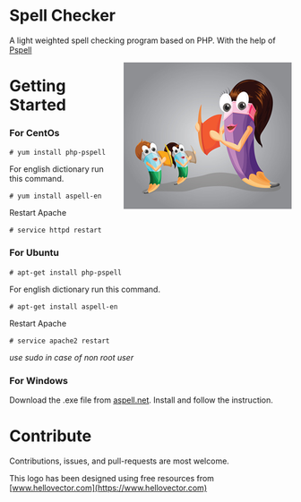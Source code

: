 # Spell Checker
A light weighted spell checking program based on PHP. With the help of [Pspell](https://www.php.net/manual/en/book.pspell.php)

<img align="right" style="padding:0 0 1em 1em" src="spell.jpg" alt="Spell Checker Logo" />

# Getting Started
### For CentOs

    # yum install php-pspell

For english dictionary run this command.

    # yum install aspell-en

Restart Apache

    # service httpd restart
    
### For Ubuntu

    # apt-get install php-pspell

For english dictionary run this command.

    # apt-get install aspell-en

Restart Apache

    # service apache2 restart
    
*use sudo in case of non root user*

### For Windows
Download the .exe file from [aspell.net](http://aspell.net/). Install and follow the instruction.

# Contribute
Contributions, issues, and pull-requests are most welcome.

This logo has been designed using free resources from [www.hellovector.com](https://www.hellovector.com)
